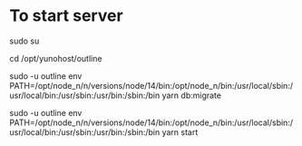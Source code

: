 # To start server
sudo su

cd /opt/yunohost/outline

sudo -u outline env PATH=/opt/node_n/n/versions/node/14/bin:/opt/node_n/bin:/usr/local/sbin:/usr/local/bin:/usr/sbin:/usr/bin:/sbin:/bin yarn db:migrate

sudo -u outline env PATH=/opt/node_n/n/versions/node/14/bin:/opt/node_n/bin:/usr/local/sbin:/usr/local/bin:/usr/sbin:/usr/bin:/sbin:/bin yarn start